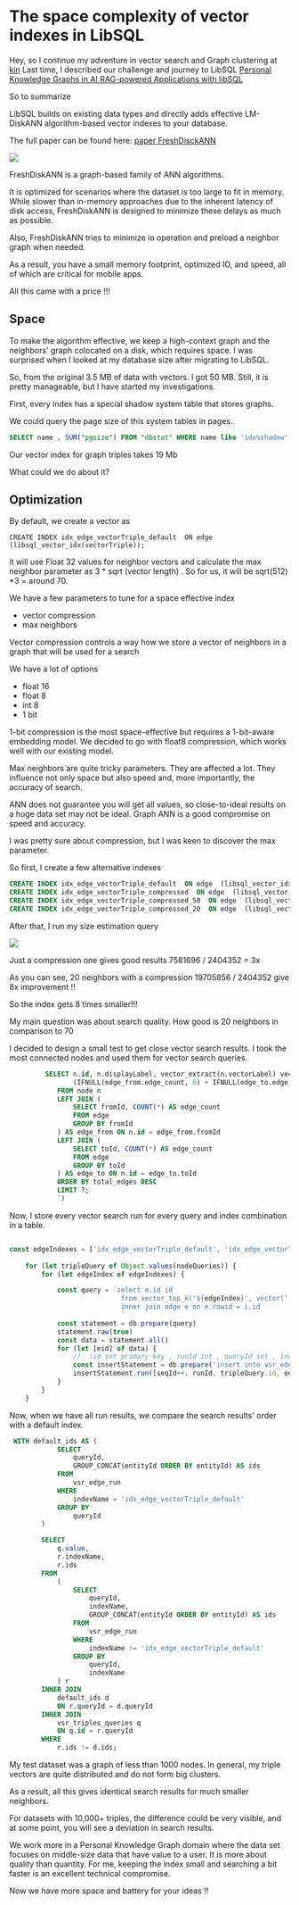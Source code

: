 # The space complexity of vector indexes in LibSQL
Hey, so I continue my adventure in vector search and Graph clustering at [kin](mykin.ai)
Last time, I described our challenge and journey to LibSQL
[Personal Knowledge Graphs in AI RAG-powered Applications with libSQL](./graphrag-pipelines.md)

So to summarize

LibSQL builds on existing data types and directly adds effective LM-DiskANN algorithm-based vector indexes to your database.

The full paper can be found here: [paper FreshDisckANN](https://cse.unl.edu/~yu/homepage/publications/paper/2023.LM-DiskANN-Low%20Memory%20Footprint%20in%20Disk-Native%20Dynamic%20Graph-Based%20ANN%20Indexing.pdf)

![](https://miro.medium.com/v2/resize:fit:1400/1*a3JeuEIDj4djXgql0_ybUw.png)

FreshDiskANN is a graph-based family of ANN algorithms.

It is optimized for scenarios where the dataset is too large to fit in memory. While slower than in-memory approaches due to the inherent latency of disk access, FreshDiskANN is designed to minimize these delays as much as possible.

Also, FreshDiskANN tries to minimize io operation and preload a neighbor graph when needed.

As a result, you have a small memory footprint, optimized IO, and speed, all of which are critical for mobile apps.

All this came with a price !!!

## Space

To make the algorithm effective, we keep a high-context graph and the neighbors' graph colocated on a disk, which requires space. I was surprised when I looked at my database size after migrating to LibSQL.

So, from the original 3.5 MB of data with vectors. I got 50 MB. Still, it is pretty manageable, but I have started my investigations.

First, every index has a special shadow system table that stores graphs.

We could query the page size of this system tables in pages.

```sql
SELECT name , SUM("pgsize") FROM "dbstat" WHERE name like 'idx%shadow' group by name ;

```

Our vector index for graph triples takes 19 Mb

What could we do about it?

## Optimization

By default, we create a vector as

```
CREATE INDEX idx_edge_vectorTriple_default  ON edge  (libsql_vector_idx(vectorTriple));

```

it will use Float 32 values for neighbor vectors and calculate the max neighbor parameter as 3 \* sqrt (vector length) . So for us, it will be sqrt(512) \*3 = around 70.

We have a few parameters to tune for a space effective index

-   vector compression
-   max neighbors

Vector compression controls a way how we store a vector of neighbors in a graph that will be used for a search

We have a lot of options

-   float 16
-   float 8
-   int 8
-   1 bit

1-bit compression is the most space-effective but requires a 1-bit-aware embedding model. We decided to go with float8 compression, which works well with our existing model.

Max neighbors are quite tricky parameters. They are affected a lot. They influence not only space but also speed and, more importantly, the accuracy of search.

ANN does not guarantee you will get all values, so close-to-ideal results on a huge data set may not be ideal. Graph ANN is a good compromise on speed and accuracy.

I was pretty sure about compression, but I was keen to discover the max parameter.

So first, I create a few alternative indexes

```sql
CREATE INDEX idx_edge_vectorTriple_default  ON edge  (libsql_vector_idx(vectorTriple));
CREATE INDEX idx_edge_vectorTriple_compressed  ON edge  (libsql_vector_idx(vectorTriple, 'compress_neighbors=float8'));
CREATE INDEX idx_edge_vectorTriple_compressed_50  ON edge  (libsql_vector_idx(vectorTriple, 'compress_neighbors=float8', 'max_neighbors=50'));
CREATE INDEX idx_edge_vectorTriple_compressed_20  ON edge  (libsql_vector_idx(vectorTriple, 'compress_neighbors=float8', 'max_neighbors=20'));

```

After that, I run my size estimation query

![](https://miro.medium.com/v2/resize:fit:1400/1*SQ8cY1WQjc-ruCnNqObwJw.png)

Just a compression one gives good results 7581696 / 2404352 = 3x

As you can see, 20 neighbors with a compression 19705856 / 2404352 give 8x improvement !!

So the index gets 8 times smaller!!!

My main question was about search quality. How good is 20 neighbors in comparison to 70

I decided to design a small test to get close vector search results. I took the most connected nodes and used them for vector search queries.

```sql
         SELECT n.id, n.displayLabel, vector_extract(n.vectorLabel) vec, 
                (IFNULL(edge_from.edge_count, 0) + IFNULL(edge_to.edge_count, 0)) AS total_edges
            FROM node n
            LEFT JOIN (
                SELECT fromId, COUNT(*) AS edge_count
                FROM edge
                GROUP BY fromId
            ) AS edge_from ON n.id = edge_from.fromId
            LEFT JOIN (
                SELECT toId, COUNT(*) AS edge_count
                FROM edge
                GROUP BY toId
            ) AS edge_to ON n.id = edge_to.toId
            ORDER BY total_edges DESC
            LIMIT ?;
            `)
```

Now, I store every vector search run for every query and index combination in a table.

```typescript

const edgeIndexes = ['idx_edge_vectorTriple_default', 'idx_edge_vectorTriple_compressed', 'idx_edge_vectorTriple_compressed_50','idx_edge_vectorTriple_compressed_20']
    
    for (let tripleQuery of Object.values(nodeQueries)) {
        for (let edgeIndex of edgeIndexes) {

            const query = `select e.id id
                            from vector_top_k('${edgeIndex}', vector('[${tripleQuery.vector}]'), ${topN}) as i
                            inner join edge e on e.rowid = i.id
                            `
            const statement = db.prepare(query)
            statement.raw(true)
            const data = statement.all()
            for (let [eid] of data) {
                //  (id int primary key , runId int , queryId int , indexName text, entityId int , entityOrder int)
                const insertStatement = db.prepare('insert into vsr_edge_run (id, runId, queryId , indexName,entityId) values(?, ?, ?,?,?);')
                insertStatement.run([seqId++, runId, tripleQuery.id, edgeIndex, eid])
            }   
        }
    }
```

Now, when we have all run results, we compare the search results' order with a default index.

```sql
 WITH default_ids AS (
            SELECT 
                queryId, 
                GROUP_CONCAT(entityId ORDER BY entityId) AS ids 
            FROM 
                vsr_edge_run 
            WHERE 
                indexName = 'idx_edge_vectorTriple_default' 
            GROUP BY 
                queryId
        )

        SELECT 
            q.value,
            r.indexName,
            r.ids
        FROM 
            (
                SELECT 
                    queryId, 
                    indexName, 
                    GROUP_CONCAT(entityId ORDER BY entityId) AS ids 
                FROM 
                    vsr_edge_run 
                WHERE 
                    indexName != 'idx_edge_vectorTriple_default' 
                GROUP BY 
                    queryId, 
                    indexName
            ) r
        INNER JOIN 
            default_ids d 
            ON r.queryId = d.queryId
        INNER JOIN 
            vsr_triples_queries q 
            ON q.id = r.queryId
        WHERE 
            r.ids != d.ids;
```

My test dataset was a graph of less than 1000 nodes. In general, my triple vectors are quite distributed and do not form big clusters.

As a result, all this gives identical search results for much smaller neighbors.

For datasets with 10,000+ triples, the difference could be very visible, and at some point, you will see a deviation in search results.

We work more in a Personal Knowledge Graph domain where the data set focuses on middle-size data that have value to a user. It is more about quality than quantity. For me, keeping the index small and searching a bit faster is an excellent technical compromise.

Now we have more space and battery for your ideas !!

